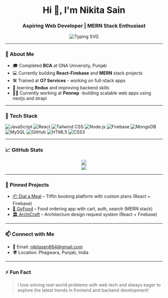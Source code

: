 <h1 align="center">Hi 👋, I'm Nikita Sain</h1>
<h3 align="center">Aspiring Web Developer | MERN Stack Enthusiast</h3>

<p align="center">
  <img src="https://readme-typing-svg.herokuapp.com?font=Fira+Code&size=18&pause=1000&color=58A6FF&center=true&width=435&lines=React+%7C+Firebase+%7C+MongoDB+%7C+Tailwind+CSS;Aspiring+MERN+Developer;Always+Learning+New+Things+%F0%9F%93%96" alt="Typing SVG" />
</p>

---

### 💫 About Me

- 🎓 Completed **BCA** at GNA University, Punjab
- 💻 Currently building **React-Firebase** and **MERN** stack projects
- 🛠️ Trained at **O7 Services** - working on full-stack apps
- 🧠 learning **Redux** and improving backend skills
- 👩‍💼 Currently working at **Pennep** -building scalable web apps using nextjs and strapi

---

### 🚀 Tech Stack

![JavaScript](https://img.shields.io/badge/-JavaScript-black?style=flat-square&logo=javascript)
![React](https://img.shields.io/badge/-React-black?style=flat-square&logo=react)
![Tailwind CSS](https://img.shields.io/badge/-TailwindCSS-black?style=flat-square&logo=tailwind-css)
![Node.js](https://img.shields.io/badge/-Node.js-black?style=flat-square&logo=node.js)
![Firebase](https://img.shields.io/badge/-Firebase-black?style=flat-square&logo=firebase)
![MongoDB](https://img.shields.io/badge/-MongoDB-black?style=flat-square&logo=mongodb)
![MySQL](https://img.shields.io/badge/-MySQL-black?style=flat-square&logo=mysql)
![GitHub](https://img.shields.io/badge/-GitHub-black?style=flat-square&logo=github)
![HTML5](https://img.shields.io/badge/-HTML5-black?style=flat-square&logo=html5)
![CSS3](https://img.shields.io/badge/-CSS3-black?style=flat-square&logo=css3)

---

### 📈 GitHub Stats

<p align="center">
  <img src="https://github-readme-streak-stats.herokuapp.com?user=nikitasain&theme=tokyonight&hide_border=true" />
  <br />
  <img src="https://github-readme-activity-graph.cyclic.app/graph?username=nikitasain&theme=github-compact" />
</p>

---

### 📌 Pinned Projects

- [📦 Dial a Meal](#) – Tiffin booking platform with custom plans (React + Firebase)
- [🍕 GoFood](#) – Food ordering app with cart, auth, search (MERN stack)
- [🏛️ ArchiCraft](#) – Architecture design request system (React + Firebase)

---

### 📫 Connect with Me

- 📧 Email: [nikitasen664@gmail.com](mailto:nikitasen664@gmail.com)
- 🌍 Location: Phagwara, Punjab, India

---

### ⚡ Fun Fact

> I love solving real-world problems with web tech and always eager to explore the latest trends in frontend and backend development!
